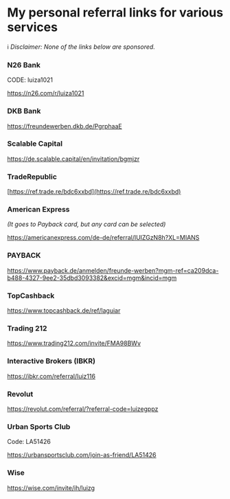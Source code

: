 # My personal referral links for various services

ℹ️ _Disclaimer: None of the links below are sponsored._

### N26 Bank
CODE: luiza1021

https://n26.com/r/luiza1021


### DKB Bank
https://freundewerben.dkb.de/PgrphaaE


### Scalable Capital
https://de.scalable.capital/en/invitation/bgmjzr


### TradeRepublic
[https://ref.trade.re/bdc6xxbd](https://ref.trade.re/bdc6xxbd)


### American Express
_(It goes to Payback card, but any card can be selected)_

https://americanexpress.com/de-de/referral/lUIZGzN8h?XL=MIANS


### PAYBACK
https://www.payback.de/anmelden/freunde-werben?mgm-ref=ca209dca-b488-4327-9ee2-35dbd3093382&excid=mgm&incid=mgm


### TopCashback
https://www.topcashback.de/ref/laguiar


### Trading 212
https://www.trading212.com/invite/FMA98BWv


### Interactive Brokers (IBKR)
https://ibkr.com/referral/luiz116


### Revolut
https://revolut.com/referral/?referral-code=luizegppz


### Urban Sports Club
Code: LA51426

https://urbansportsclub.com/join-as-friend/LA51426


### Wise
https://wise.com/invite/ih/luizg
